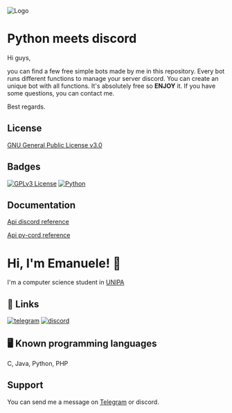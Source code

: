 
![Logo](https://miro.medium.com/max/720/1*pgOjBS0d_mc10JJG8yKGvQ.png)


# Python meets discord

Hi guys, 

you can find a few free simple bots made by me in this repository. Every bot runs
different functions to manage your server discord. You can create an unique bot with all functions.
It's absolutely free so **ENJOY** it. If you have some questions, you can contact me.

Best regards.


## License

[GNU General Public License v3.0](https://www.gnu.org/licenses/gpl-3.0.txt)


## Badges

[![GPLv3 License](https://img.shields.io/badge/License-GPL%20v3-yellow.svg)](https://opensource.org/licenses/)
[![Python](https://img.shields.io/pypi/pyversions/django)](https://www.python.org/)


## Documentation

[Api discord reference](https://discordpy.readthedocs.io/)

[Api py-cord reference](https://docs.pycord.dev/)
# Hi, I'm Emanuele! 👋

I'm a computer science student in [UNIPA](https://www.unipa.it/)
## 🔗 Links
[![telegram](https://img.shields.io/static/v1?label=Telegram&message=Link&color=blue)](https://t.me/emanuelecastronovo)
[![discord](https://img.shields.io/static/v1?label=Discord&message=@madoverflow#9116&color=blueviolet)](https://discord.com/)

## 🖥 Known programming languages
C, Java, Python, PHP


## Support

You can send me a message on [Telegram](https://t.me/emanuelecastronovo) or discord.

